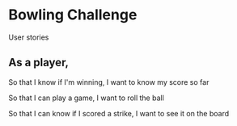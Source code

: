 
Bowling Challenge
=================

User stories

As a player,
----

So that I know if I'm winning,
I want to know my score so far

So that I can play a game,
I want to roll the ball

So that I can know if I scored a strike,
I want to see it on the board
